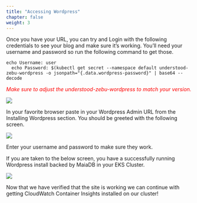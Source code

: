 ```yaml
---
title: "Accessing Wordpress"
chapter: false
weight: 3
---
```


Once you have your URL, you can try and Login with the following credentials to see your blog and make sure it’s working. You’ll need your username and password so run the following command to get those. 


```
echo Username: user
  echo Password: $(kubectl get secret --namespace default understood-zebu-wordpress -o jsonpath="{.data.wordpress-password}" | base64 --decode
```
<i><font color="red"> Make sure to adjust the understood-zebu-wordpress to match your version.</font> </i>

<img src="/ekscloudwatchcontainerinsights/img/wplogin.png">


In your favorite browser paste in your Wordpress Admin URL from the Installing Wordpress section.  You should be greeted with the following screen.

<img src="/ekscloudwatchcontainerinsights/img/wploginpage.png">


Enter your username and password to make sure they work. 

If you are taken to the below screen, you have a successfully running Wordpress install backed by MaiaDB in your EKS Cluster. 

<img src="/ekscloudwatchcontainerinsights/img/wpdashboard.png">

Now that we have verified that the site is working we can continue with getting CloudWatch Container Insights installed on our cluster! 


